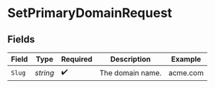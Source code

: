# SetPrimaryDomainRequest


## Fields

| Field              | Type               | Required           | Description        | Example            |
| ------------------ | ------------------ | ------------------ | ------------------ | ------------------ |
| `Slug`             | *string*           | :heavy_check_mark: | The domain name.   | acme.com           |